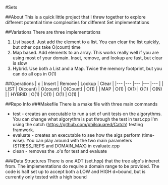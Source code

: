 #Sets

##About
This is a quick little project that I threw together to explore different potential time complexities for different Set implementations

##Variations
There are three implementations

 1. List based. Just add the element to a list. You can clear the list quickly, but other ops take O(count) time
 2. Map based. Add elements to an array. This works really well if you are using most of your domain. Inset, remove, and lookup are fast, but clear is slow
 3. Hybrid. Use both a List and a Map. Twice the memory footprint, but you can do all ops in O(1)

##Operations
| x        | Insert    | Remove    | Lookup    | Clear  |
|---       |---        |---        |---        |---     |
| LIST     | O(count)  | O(count)  | O(Count)  | O(1)   |
| MAP      | O(1)      | O(1)      | O(1)      | O(N)   |
| HYBRID   | O(1)      | O(1)      | O(1)      | O(1)   |

##Repo Info
###Makefile
There is a make file with three main commands
 * test - creates an executable to run a set of unit tests on the algorythms. You can change what algorythm is put through the test in test.cpp I'm using the catch (https://github.com/philsquared/Catch) testing framwork.
 * evaluate - creates an executable to see how the algs perform (time-wise). You can play around with the two main parameters (STRESS_REPS and DOMAIN_MAX) in evaluate.cpp
 * clean - removes the .o's for test and evaluate
 
###Data Structures
There is one ADT (set.hpp) that the tree algo's inheret from.
The implementations do require a domain range to be provided.
The code is half set up to accept both a LOW and HIGH d=bound, but is currently only tested with a high bound
